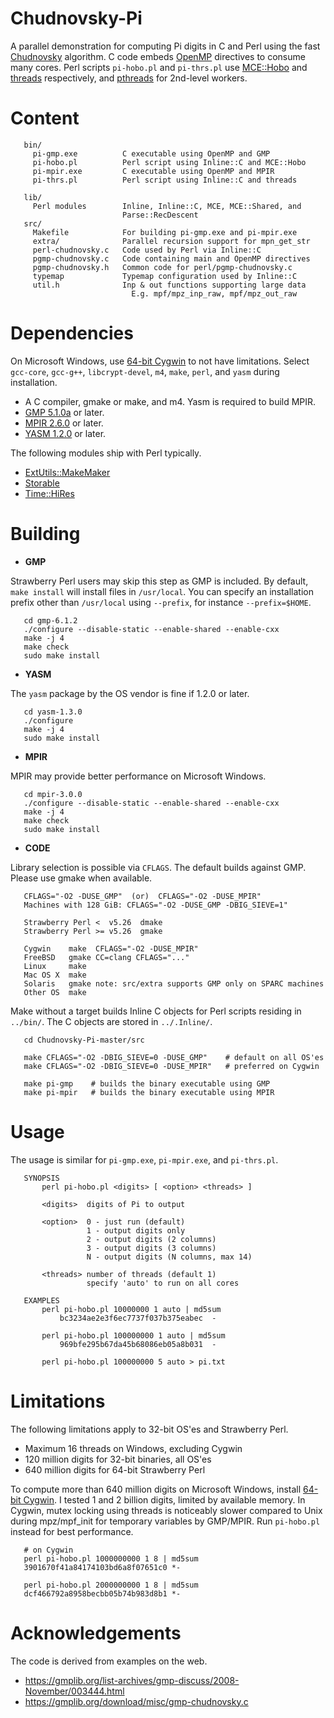 Chudnovsky-Pi
=============

A parallel demonstration for computing Pi digits in C and Perl using the fast [Chudnovsky](https://en.wikipedia.org/wiki/Chudnovsky_algorithm) algorithm. C code embeds [OpenMP](https://computing.llnl.gov/tutorials/openMP/) directives to consume many cores. Perl scripts `pi-hobo.pl` and `pi-thrs.pl` use [MCE::Hobo](https://metacpan.org/pod/MCE::Hobo) and [threads](https://metacpan.org/pod/threads) respectively, and [pthreads](https://computing.llnl.gov/tutorials/pthreads/) for 2nd-level workers.

# Content

```text
   bin/
     pi-gmp.exe          C executable using OpenMP and GMP
     pi-hobo.pl          Perl script using Inline::C and MCE::Hobo
     pi-mpir.exe         C executable using OpenMP and MPIR
     pi-thrs.pl          Perl script using Inline::C and threads

   lib/
     Perl modules        Inline, Inline::C, MCE, MCE::Shared, and
                         Parse::RecDescent
   src/
     Makefile            For building pi-gmp.exe and pi-mpir.exe
     extra/              Parallel recursion support for mpn_get_str
     perl-chudnovsky.c   Code used by Perl via Inline::C
     pgmp-chudnovsky.c   Code containing main and OpenMP directives
     pgmp-chudnovsky.h   Common code for perl/pgmp-chudnovsky.c
     typemap             Typemap configuration used by Inline::C
     util.h              Inp & out functions supporting large data
                           E.g. mpf/mpz_inp_raw, mpf/mpz_out_raw
```

# Dependencies

On Microsoft Windows, use [64-bit Cygwin](http://www.cygwin.com) to not have
limitations. Select `gcc-core`, `gcc-g++`, `libcrypt-devel`, `m4`, `make`,
`perl`, and `yasm` during installation.

* A C compiler, gmake or make, and m4. Yasm is required to build MPIR.
* [GMP 5.1.0a](https://gmplib.org) or later.
* [MPIR 2.6.0](http://mpir.org) or later.
* [YASM 1.2.0](http://yasm.tortall.net/Download.html) or later.

The following modules ship with Perl typically.

* [ExtUtils::MakeMaker](https://metacpan.org/pod/ExtUtils::MakeMaker)
* [Storable](https://metacpan.org/pod/Storable)
* [Time::HiRes](https://metacpan.org/pod/Time::HiRes)

# Building

* **GMP**

Strawberry Perl users may skip this step as GMP is included. By default,
`make install` will install files in `/usr/local`. You can specify an
installation prefix other than `/usr/local` using `--prefix`,
for instance `--prefix=$HOME`.

```text
   cd gmp-6.1.2
   ./configure --disable-static --enable-shared --enable-cxx
   make -j 4
   make check
   sudo make install
```

* **YASM**

The `yasm` package by the OS vendor is fine if 1.2.0 or later.

```text
   cd yasm-1.3.0
   ./configure
   make -j 4
   sudo make install
```

* **MPIR**

MPIR may provide better performance on Microsoft Windows.

```text
   cd mpir-3.0.0
   ./configure --disable-static --enable-shared --enable-cxx
   make -j 4
   make check
   sudo make install
```

* **CODE**

Library selection is possible via `CFLAGS`. The default builds against GMP.
Please use gmake when available.

```text
   CFLAGS="-O2 -DUSE_GMP"  (or)  CFLAGS="-O2 -DUSE_MPIR"
   Machines with 128 GiB: CFLAGS="-O2 -DUSE_GMP -DBIG_SIEVE=1"
     
   Strawberry Perl <  v5.26  dmake
   Strawberry Perl >= v5.26  gmake

   Cygwin    make  CFLAGS="-O2 -DUSE_MPIR"
   FreeBSD   gmake CC=clang CFLAGS="..."
   Linux     make
   Mac OS X  make
   Solaris   gmake note: src/extra supports GMP only on SPARC machines
   Other OS  make
```

Make without a target builds Inline C objects for Perl scripts residing in
`../bin/`. The C objects are stored in `../.Inline/`.

```text
   cd Chudnovsky-Pi-master/src

   make CFLAGS="-O2 -DBIG_SIEVE=0 -DUSE_GMP"    # default on all OS'es
   make CFLAGS="-O2 -DBIG_SIEVE=0 -DUSE_MPIR"   # preferred on Cygwin

   make pi-gmp    # builds the binary executable using GMP
   make pi-mpir   # builds the binary executable using MPIR
```

# Usage

The usage is similar for `pi-gmp.exe`, `pi-mpir.exe`, and `pi-thrs.pl`.

```text
   SYNOPSIS
       perl pi-hobo.pl <digits> [ <option> <threads> ]

       <digits>  digits of Pi to output

       <option>  0 - just run (default)
                 1 - output digits only
                 2 - output digits (2 columns)
                 3 - output digits (3 columns)
                 N - output digits (N columns, max 14)

       <threads> number of threads (default 1)
                 specify 'auto' to run on all cores

   EXAMPLES
       perl pi-hobo.pl 10000000 1 auto | md5sum
           bc3234ae2e3f6ec7737f037b375eabec  -

       perl pi-hobo.pl 100000000 1 auto | md5sum
           969bfe295b67da45b68086eb05a8b031  -

       perl pi-hobo.pl 100000000 5 auto > pi.txt
```

# Limitations

The following limitations apply to 32-bit OS'es and Strawberry Perl.

* Maximum 16 threads on Windows, excluding Cygwin
* 120 million digits for 32-bit binaries, all OS'es
* 640 million digits for 64-bit Strawberry Perl

To compute more than 640 million digits on Microsoft Windows, install
[64-bit Cygwin](http://www.cygwin.com). I tested 1 and 2 billion digits,
limited by available memory. In Cygwin, mutex locking using threads is
noticeably slower compared to Unix during mpz/mpf_init for temporary
variables by GMP/MPIR. Run `pi-hobo.pl` instead for best performance.

```
   # on Cygwin
   perl pi-hobo.pl 1000000000 1 8 | md5sum
   3901670f41a84174103bd6a8f07651c0 *-

   perl pi-hobo.pl 2000000000 1 8 | md5sum
   dcf466792a8958becbb05b74b983d8b1 *-
```

# Acknowledgements

The code is derived from examples on the web.

* https://gmplib.org/list-archives/gmp-discuss/2008-November/003444.html
* https://gmplib.org/download/misc/gmp-chudnovsky.c


